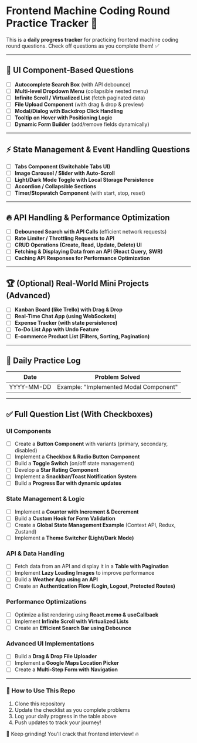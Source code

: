 # Frontend Machine Coding Round Practice Tracker 🚀

This is a **daily progress tracker** for practicing frontend machine coding round questions. Check off questions as you complete them! ✅

---

## 📌 UI Component-Based Questions
- [ ] **Autocomplete Search Box** (with API debounce)
- [ ] **Multi-level Dropdown Menu** (collapsible nested menu)
- [ ] **Infinite Scroll / Virtualized List** (fetch paginated data)
- [ ] **File Upload Component** (with drag & drop & preview)
- [ ] **Modal/Dialog with Backdrop Click Handling**
- [ ] **Tooltip on Hover with Positioning Logic**
- [ ] **Dynamic Form Builder** (add/remove fields dynamically)

---

## ⚡ State Management & Event Handling Questions
- [ ] **Tabs Component (Switchable Tabs UI)**
- [ ] **Image Carousel / Slider with Auto-Scroll**
- [ ] **Light/Dark Mode Toggle with Local Storage Persistence**
- [ ] **Accordion / Collapsible Sections**
- [ ] **Timer/Stopwatch Component** (with start, stop, reset)

---

## 🔥 API Handling & Performance Optimization
- [ ] **Debounced Search with API Calls** (efficient network requests)
- [ ] **Rate Limiter / Throttling Requests to API**
- [ ] **CRUD Operations (Create, Read, Update, Delete) UI**
- [ ] **Fetching & Displaying Data from an API (React Query, SWR)**
- [ ] **Caching API Responses for Performance Optimization**

---

## 🏆 (Optional) Real-World Mini Projects (Advanced)
- [ ] **Kanban Board (like Trello) with Drag & Drop**
- [ ] **Real-Time Chat App (using WebSockets)**
- [ ] **Expense Tracker (with state persistence)**
- [ ] **To-Do List App with Undo Feature**
- [ ] **E-commerce Product List (Filters, Sorting, Pagination)**

---

## 📅 Daily Practice Log
| Date       | Problem Solved                     |
|------------|-----------------------------------|
| YYYY-MM-DD | Example: "Implemented Modal Component" |

---

## ✅ Full Question List (With Checkboxes)
### **UI Components**
- [ ] Create a **Button Component** with variants (primary, secondary, disabled)
- [ ] Implement a **Checkbox & Radio Button Component**
- [ ] Build a **Toggle Switch** (on/off state management)
- [ ] Develop a **Star Rating Component**
- [ ] Implement a **Snackbar/Toast Notification System**
- [ ] Build a **Progress Bar with dynamic updates**

### **State Management & Logic**
- [ ] Implement a **Counter with Increment & Decrement**
- [ ] Build a **Custom Hook for Form Validation**
- [ ] Create a **Global State Management Example** (Context API, Redux, Zustand)
- [ ] Implement a **Theme Switcher (Light/Dark Mode)**

### **API & Data Handling**
- [ ] Fetch data from an API and display it in a **Table with Pagination**
- [ ] Implement **Lazy Loading Images** to improve performance
- [ ] Build a **Weather App using an API**
- [ ] Create an **Authentication Flow (Login, Logout, Protected Routes)**

### **Performance Optimizations**
- [ ] Optimize a list rendering using **React.memo & useCallback**
- [ ] Implement **Infinite Scroll with Virtualized Lists**
- [ ] Create an **Efficient Search Bar using Debounce**

### **Advanced UI Implementations**
- [ ] Build a **Drag & Drop File Uploader**
- [ ] Implement a **Google Maps Location Picker**
- [ ] Create a **Multi-Step Form with Navigation**

---

### 🚀 How to Use This Repo
1. Clone this repository
2. Update the checklist as you complete problems
3. Log your daily progress in the table above
4. Push updates to track your journey!

💪 Keep grinding! You'll crack that frontend interview! 🔥
